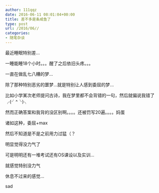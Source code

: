 ```yaml
---
author: 111qqz
date: 2016-06-11 08:01:04+00:00
title: 差不多是条咸鱼了
type: post
url: /2016/06//
categories:
- 随笔杂谈
---
```


最近睡眠特别差...

一睡能睡18个小时。。。醒了之后依旧头疼。。。

一直在做乱七八糟的梦...

除了那种特别恶劣的噩梦...就是特别让人感到委屈的梦...

比如小学某次老师提问古诗，我在梦里都不会背错的一句，然后就偏说我错了╭(╯^╰)╮

然而正确答案和我背的没区别啊。。。。还被罚写20遍。。。。妈蛋

诸如这种，委屈+max



然后不知道是不是之前用力过猛（？

明显觉得没力气了

可是明明还有一堆考试还有OS课设以及实训...

就感觉特别没力气

休息不过来的感觉...

sad


